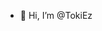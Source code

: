 - 👋 Hi, I’m @TokiEz
  

<!---
TokiEz/TokiEz is a ✨ special ✨ repository because its `README.md` (this file) appears on your GitHub profile.
You can click the Preview link to take a look at your changes.
--->
